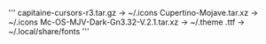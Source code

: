 '''
capitaine-cursors-r3.tar.gz -> ~/.icons
Cupertino-Mojave.tar.xz -> ~/.icons
Mc-OS-MJV-Dark-Gn3.32-V.2.1.tar.xz -> ~/.theme
.ttf -> ~/.local/share/fonts
'''

